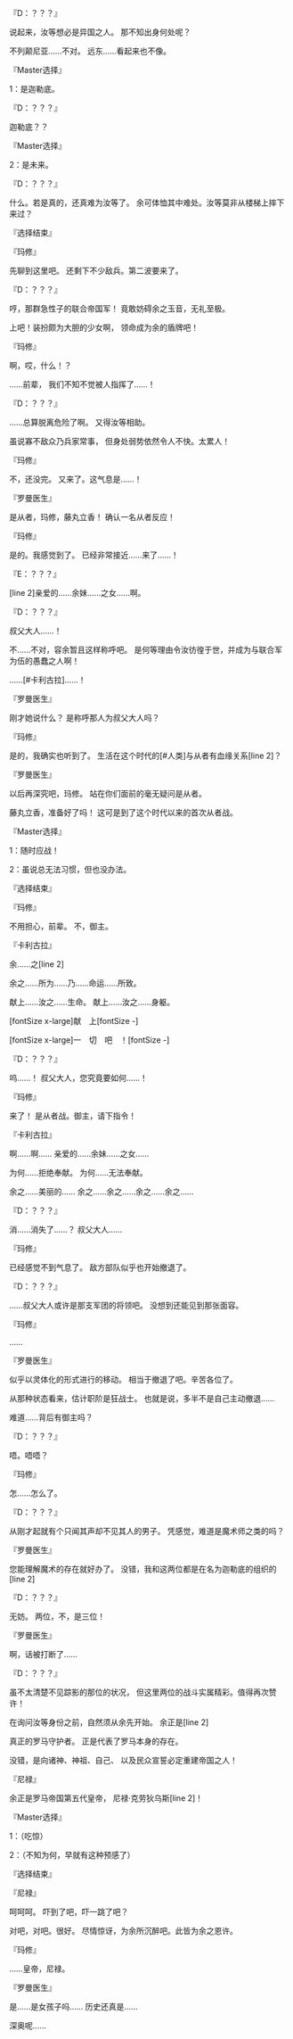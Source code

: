 『D：？？？』

说起来，汝等想必是异国之人。
那不知出身何处呢？

不列颠尼亚……不对。
远东……看起来也不像。

『Master选择』

1：是迦勒底。

『D：？？？』

迦勒底？？

『Master选择』

2：是未来。

『D：？？？』

什么。若是真的，还真难为汝等了。
余可体恤其中难处。汝等莫非从楼梯上摔下来过？

『选择结束』

『玛修』

先聊到这里吧。
还剩下不少敌兵。第二波要来了。

『D：？？？』

哼，那群急性子的联合帝国军！
竟敢妨碍余之玉音，无礼至极。

上吧！装扮颇为大胆的少女啊，
领命成为余的盾牌吧！

『玛修』

啊，哎，什么！？

……前辈，
我们不知不觉被人指挥了……！

『D：？？？』

……总算脱离危险了啊。
又得汝等相助。

虽说寡不敌众乃兵家常事，
但身处弱势依然令人不快。太累人！

『玛修』

不，还没完。
又来了。这气息是……！

『罗曼医生』

是从者，玛修，藤丸立香！
确认一名从者反应！

『玛修』

是的。我感觉到了。
已经非常接近……来了……！

『E：？？？』

[line 2]亲爱的……余妹……之女……啊。

『D：？？？』

叔父大人……！

不……不对，容余暂且这样称呼吧。
是何等理由令汝彷徨于世，并成为与联合军为伍的愚蠢之人啊！

……[#卡利古拉]……！

『罗曼医生』

刚才她说什么？
是称呼那人为叔父大人吗？

『玛修』

是的，我确实也听到了。
生活在这个时代的[#人类]与从者有血缘关系[line 2]？

『罗曼医生』

以后再深究吧，玛修。
站在你们面前的毫无疑问是从者。

藤丸立香，准备好了吗！
这可是到了这个时代以来的首次从者战。

『Master选择』

1：随时应战！

2：虽说总无法习惯，但也没办法。

『选择结束』

『玛修』

不用担心，前辈。
不，御主。

『卡利古拉』

余……之[line 2]

余之……所为……乃……命运……所致。

献上……汝之……生命。
献上……汝之……身躯。

[fontSize x-large]献　上[fontSize -]

[fontSize x-large]一　切　吧　！[fontSize -]

『D：？？？』

呜……！
叔父大人，您究竟要如何……！

『玛修』

来了！
是从者战。御主，请下指令！

『卡利古拉』

啊……啊……
亲爱的……余妹……之女……

为何……拒绝奉献。
为何……无法奉献。

余之……美丽的……
余之……余之……余之……余之……

『D：？？？』

消……消失了……？
叔父大人……

『玛修』

已经感觉不到气息了。
敌方部队似乎也开始撤退了。

『D：？？？』

……叔父大人或许是那支军团的将领吧。
没想到还能见到那张面容。

『玛修』

……

『罗曼医生』

似乎以灵体化的形式进行的移动。
相当于撤退了吧。辛苦各位了。

从那种状态看来，估计职阶是狂战士。
也就是说，多半不是自己主动撤退……

难道……背后有御主吗？

『D：？？？』

唔。唔唔？

『玛修』

怎……怎么了。

『D：？？？』

从刚才起就有个只闻其声却不见其人的男子。
凭感觉，难道是魔术师之类的吗？

『罗曼医生』

您能理解魔术的存在就好办了。
没错，我和这两位都是在名为迦勒底的组织的[line 2]

『D：？？？』

无妨。
两位，不，是三位！

『罗曼医生』

啊，话被打断了……

『D：？？？』

虽不太清楚不见踪影的那位的状况，
但这里两位的战斗实属精彩。值得再次赞许！

在询问汝等身份之前，自然须从余先开始。
余正是[line 2]

真正的罗马守护者。
正是代表了罗马本身的存在。

没错，是向诸神、神祖、自己、
以及民众宣誓必定重建帝国之人！

『尼禄』

余正是罗马帝国第五代皇帝，
尼禄·克劳狄乌斯[line 2]！

『Master选择』

1：（吃惊）

2：（不知为何，早就有这种预感了）

『选择结束』

『尼禄』

呵呵呵。
吓到了吧，吓一跳了吧？

对吧，对吧。很好。
尽情惊讶，为余所沉醉吧。此皆为余之恩许。

『玛修』

……皇帝，尼禄。

『罗曼医生』

是……是女孩子吗……
历史还真是……

深奥呢……

